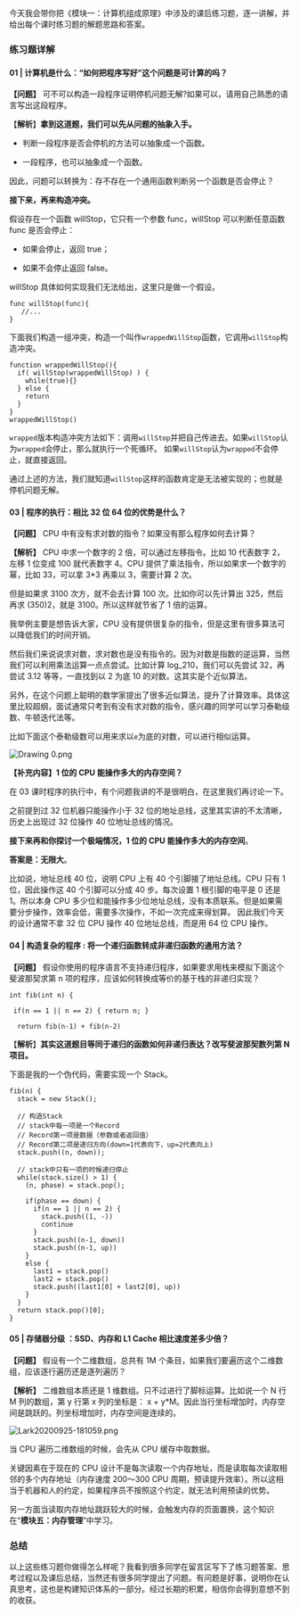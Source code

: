 今天我会带你把《模块一：计算机组成原理》中涉及的课后练习题，逐一讲解，并给出每个课时练习题的解题思路和答案。

### 练习题详解

#### 01 | 计算机是什么：“如何把程序写好”这个问题是可计算的吗？

**【问题】** 可不可以构造一段程序证明停机问题无解?如果可以，请用自己熟悉的语言写出这段程序。

【**解析**】**拿到这道题，我们可以先从问题的抽象入手。**

*   判断一段程序是否会停机的方法可以抽象成一个函数。
    
*   一段程序，也可以抽象成一个函数。
    

因此，问题可以转换为：存不存在一个通用函数判断另一个函数是否会停止？

**接下来，再来构造冲突。**

假设存在一个函数 willStop，它只有一个参数 func，willStop 可以判断任意函数 func 是否会停止：

*   如果会停止，返回 true；
    
*   如果不会停止返回 false。
    

willStop 具体如何实现我们无法给出，这里只是做一个假设。

    func willStop(func){
       //...
    }
    

下面我们构造一组冲突，构造一个叫作`wrappedWillStop`函数，它调用`willStop`构造冲突。

    function wrappedWillStop(){
      if( willStop(wrappedWillStop) ) {
        while(true){}
      } else {
        return
      }
    }
    wrappedWillStop()
    

`wrapped`版本构造冲突方法如下：调用`willStop`并把自己传进去。如果`willStop`认为`wrapped`会停止，那么就执行一个死循环。 如果`willStop`认为`wrapped`不会停止，就直接返回。

通过上述的方法，我们就知道`willStop`这样的函数肯定是无法被实现的；也就是停机问题无解。

#### 03 | 程序的执行：相比 32 位 64 位的优势是什么？

**【问题】** CPU 中有没有求对数的指令？如果没有那么程序如何去计算？

**【解析】** CPU 中求一个数字的 2 倍，可以通过左移指令。比如 10 代表数字 2，左移 1 位变成 100 就代表数字 4。CPU 提供了乘法指令，所以如果求一个数字的幂，比如 33，可以拿 3\*3 再乘以 3，需要计算 2 次。

但是如果求 3100 次方，就不会去计算 100 次。比如你可以先计算出 325，然后再求 (350)2，就是 3100。所以这样就节省了 1 倍的运算。

我举例主要是想告诉大家，CPU 没有提供很复杂的指令，但是这里有很多算法可以降低我们的时间开销。

然后我们来说说求对数，求对数也是没有指令的。因为对数是指数的逆运算，当然我们可以利用乘法运算一点点尝试。比如计算 log\_210，我们可以先尝试 32，再尝试 3.12 等等，一直找到以 2 为底 10 的对数。这其实是个近似算法。

另外，在这个问题上聪明的数学家提出了很多近似算法，提升了计算效率。具体这里比较超纲，面试通常只考到有没有求对数的指令，感兴趣的同学可以学习泰勒级数、牛顿迭代法等。

比如下面这个泰勒级数可以用来求以`e`为底的对数，可以进行相似运算。

![Drawing 0.png](https://s0.lgstatic.com/i/image/M00/57/F6/Ciqc1F9twiuAbp_aAAAe6lkGtXY531.png)

**【补充内容】1 位的 CPU 能操作多大的内存空间？**

在 03 课时程序的执行中，有个问题我讲的不是很明白，在这里我们再讨论一下。

之前提到过 32 位机器只能操作小于 32 位的地址总线，这里其实讲的不太清晰，历史上出现过 32 位操作 40 位地址总线的情况。

**接下来再和你探讨一个极端情况，1 位的 CPU 能操作多大的内存空间**。

**答案是：无限大**。

比如说，地址总线 40 位，说明 CPU 上有 40 个引脚接了地址总线。CPU 只有 1 位，因此操作这 40 个引脚可以分成 40 步。每次设置 1 根引脚的电平是 0 还是 1。所以本身 CPU 多少位和能操作多少位地址总线，没有本质联系。但是如果需要分步操作，效率会低，需要多次操作，不如一次完成来得划算。 因此我们今天的设计通常不拿 32 位 CPU 操作 40 位地址总线，而是用 64 位 CPU 操作。

#### 04 | 构造复杂的程序 : 将一个递归函数转成非递归函数的通用方法？

**【问题】** 假设你使用的程序语言不支持递归程序，如果要求用栈来模拟下面这个斐波那契求第 n 项的程序，应该如何转换成等价的基于栈的非递归实现？

    int fib(int n) {
    
     if(n == 1 || n == 2) { return n; }
     
      return fib(n-1) + fib(n-2)
    

【**解析**】**其实这道题目等同于递归的函数如何非递归表达？改写斐波那契数列第 N 项目。**

下面是我的一个伪代码，需要实现一个 Stack。

    fib(n) {
      stack = new Stack();
    
      // 构造Stack
      // stack中每一项是一个Record
      // Record第一项是数据（参数或者返回值）
      // Record第二项是递归方向(down=1代表向下，up=2代表向上)
      stack.push((n, down));
    
      // stack中只有一项的时候递归停止
      while(stack.size() > 1) {
        (n, phase) = stack.pop();
    
        if(phase == down) {
          if(n == 1 || n == 2) {
            stack.push((1, -))
            continue
          }
          stack.push((n-1, down))
          stack.push((n-1, up))
        }
        else {
          last1 = stack.pop()
          last2 = stack.pop()
          stack.push((last1[0] + last2[0], up))
        }
      }
      return stack.pop()[0];
    }
    

#### 05 | 存储器分级 ：SSD、内存和 L1 Cache 相比速度差多少倍？

**【问题】** 假设有一个二维数组，总共有 1M 个条目，如果我们要遍历这个二维数组，应该逐行遍历还是逐列遍历？

**【解析】** 二维数组本质还是 1 维数组。只不过进行了脚标运算。比如说一个 N 行 M 列的数组，第 y 行第 x 列的坐标是： x + y\*M。因此当行坐标增加时，内存空间是跳跃的。列坐标增加时，内存空间是连续的。

![Lark20200925-181059.png](https://s0.lgstatic.com/i/image/M00/57/F6/Ciqc1F9twnCAUTt4AACDLWAQvC4277.png)

当 CPU 遍历二维数组的时候，会先从 CPU 缓存中取数据。

关键因素在于现在的 CPU 设计不是每次读取一个内存地址，而是读取每次读取相邻的多个内存地址（内存速度 200～300 CPU 周期，预读提升效率）。所以这相当于机器和人的约定，如果程序员不按照这个约定，就无法利用预读的优势。

另一方面当读取内存地址跳跃较大的时候，会触发内存的页面置换，这个知识在“**模块五：内存管理**”中学习。

### 总结

以上这些练习题你做得怎么样呢？我看到很多同学在留言区写下了练习题答案、思考过程以及课后总结，当然还有很多同学提出了问题。有问题是好事，说明你在认真思考，这也是构建知识体系的一部分。经过长期的积累，相信你会得到意想不到的收获。